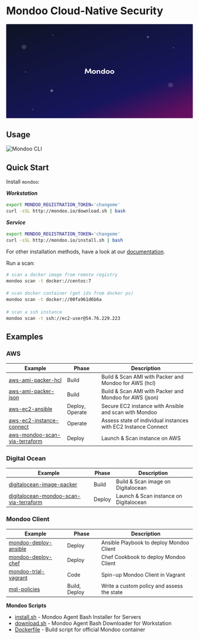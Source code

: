 # Mondoo Cloud-Native Security

![Mondoo Cloud-Native Security](assets/github.splash.png)

## Usage

![Mondoo CLI](assets/mondoo-cli.png)

## Quick Start

Install `mondoo`:

***Workstation***

```bash
export MONDOO_REGISTRATION_TOKEN='changeme'
curl -sSL http://mondoo.io/download.sh | bash
```

***Service***

```bash
export MONDOO_REGISTRATION_TOKEN='changeme'
curl -sSL http://mondoo.io/install.sh | bash
```

For other installation methods, have a look at our [documentation](https://docs.mondoo.io/getstarted/overview).

Run a scan:

```bash
# scan a docker image from remote registry
mondoo scan -t docker://centos:7

# scan docker container (get ids from docker ps)
mondoo scan -t docker://00fa961d6b6a

# scan a ssh instance
mondoo scan -t ssh://ec2-user@54.76.229.223
```

## Examples

### AWS

Example   | Phase | Description |
--------- | ----- | ----------- |
[aws-ami-packer-hcl](./examples/aws-ami-packer-hcl) | Build | Build & Scan AMI with Packer and Mondoo for AWS (hcl) |
[aws-ami-packer-json](./examples/aws-ami-packer-json) | Build | Build & Scan AMI with Packer and Mondoo for AWS (json) |
[aws-ec2-ansible](./examples/aws-ec2-ansible) | Deploy, Operate | Secure EC2 instance with Ansible and scan with Mondoo |
[aws-ec2-instance-connect](./examples/aws-ec2-instance-connect) | Operate | Assess state of individual instances with EC2 Instance Connect |
[aws-mondoo-scan-via-terraform](./examples/aws-mondoo-scan-via-terraform) | Deploy | Launch & Scan instance on AWS |

### Digital Ocean

Example   | Phase | Description |
--------- | ----- | ----------- |
[digitalocean-image-packer](./examples/digitalocean-image-packer) | Build | Build & Scan image on Digitalocean |
[digitalocean-mondoo-scan-via-terraform](./examples/digitalocean-mondoo-scan-via-terraform) | Deploy |  Launch & Scan instance on Digitalocean |

### Mondoo Client

Example   | Phase | Description |
--------- | ----- | ----------- |
[mondoo-deploy-ansible](./examples/mondoo-deploy-ansible) | Deploy | Ansible Playbook to deploy Mondoo Client |
[mondoo-deploy-chef](./examples/mondoo-deploy-chef) | Deploy | Chef Cookbook to deploy Mondoo Client |
[mondoo-trial-vagrant](./examples/mondoo-trial-vagrant) | Code |  Spin-up Mondoo Client in Vagrant |
[mql-policies](./examples/mql-policies) | Build, Deploy | Write a custom policy and assess the state |

**Mondoo Scripts**

- [install.sh](./install.sh) - Mondoo Agent Bash Installer for Servers
- [download.sh](./download.sh) - Mondoo Agent Bash Downloader for Workstation
- [Dockerfile](./Dockerfile) - Build script for official Mondoo container




